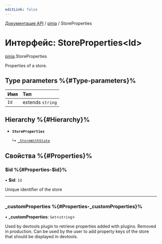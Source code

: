 ```yaml
---
editLink: false
---
```


[Документация API](../index.md) / [pinia](../modules/pinia.md) / StoreProperties

# Интерфейс: StoreProperties<Id\>

[pinia](../modules/pinia.md).StoreProperties

Properties of a store.

## Type parameters %{#Type-parameters}%

| Имя  | Тип              |
| :--- | :--------------- |
| `Id` | extends `string` |

## Hierarchy %{#Hierarchy}%

- **`StoreProperties`**

  ↳ [`_StoreWithState`](pinia._StoreWithState.md)

## Свойства %{#Properties}%

### $id %{#Properties-$id}%

• **$id**: `Id`

Unique identifier of the store

---

### \_customProperties %{#Properties-\_customProperties}%

• **\_customProperties**: `Set`<`string`\>

Used by devtools plugin to retrieve properties added with plugins. Removed
in production. Can be used by the user to add property keys of the store
that should be displayed in devtools.
